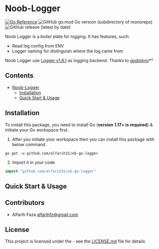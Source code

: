# Noob-Logger

[![Go Reference](https://pkg.go.dev/badge/github.com/alfarih31/nb-go-logger.svg)](https://pkg.go.dev/github.com/alfarih31/nb-go-logger)
![GitHub go.mod Go version (subdirectory of monorepo)](https://img.shields.io/github/go-mod/go-version/alfarih31/nb-go-logger?style=flat-square)
![GitHub release (latest by date)](https://img.shields.io/github/v/release/alfarih31/nb-go-logger?style=flat-square)

Noob Logger is a boiler plate for logging. It has features, such:
- Read log config from ENV
- Logger naming for distinguish where the log came from

Noob Logger use [Logger v1.8.1](github.com/sirupsen/logrus) as logging backend. Thanks to [*godotenv*](github.com/joho/godotenv)**

## Contents

- [Noob-Logger](#Noob-Logger)
  - [Installation](#Installation)
  - [Quick Start & Usage](#Quick)

## Installation

To install this package, you need to install Go (**version 1.17+ is required**) & initiate your Go workspace first.

1. After you initiate your workspace then you can install this package with below command.

```shell
go get -u github.com/alfarih31/nb-go-logger
```

2. Import it in your code

```go
import "github.com/alfarih31/nb-go-logger"
```

## Quick Start & Usage

## Contributors ##

- Alfarih Faza <alfarihfz@gmail.com>

## License

This project is licensed under the - see the [LICENSE.md](LICENSE.md) file for details